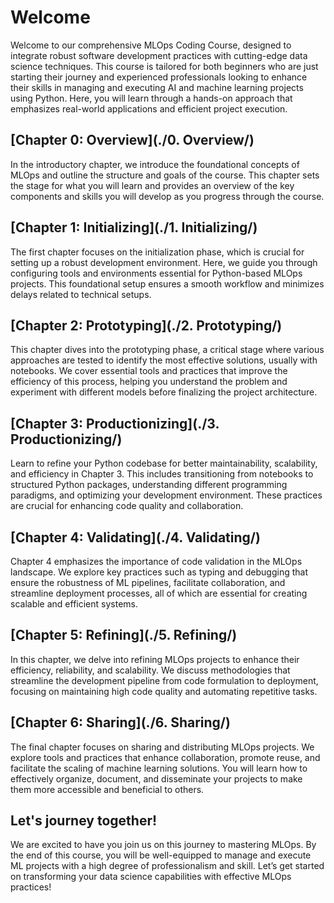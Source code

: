 # Welcome

Welcome to our comprehensive MLOps Coding Course, designed to integrate robust software development practices with cutting-edge data science techniques. This course is tailored for both beginners who are just starting their journey and experienced professionals looking to enhance their skills in managing and executing AI and machine learning projects using Python. Here, you will learn through a hands-on approach that emphasizes real-world applications and efficient project execution.

## [Chapter 0: Overview](./0. Overview/)

In the introductory chapter, we introduce the foundational concepts of MLOps and outline the structure and goals of the course. This chapter sets the stage for what you will learn and provides an overview of the key components and skills you will develop as you progress through the course.

## [Chapter 1: Initializing](./1. Initializing/)

The first chapter focuses on the initialization phase, which is crucial for setting up a robust development environment. Here, we guide you through configuring tools and environments essential for Python-based MLOps projects. This foundational setup ensures a smooth workflow and minimizes delays related to technical setups.

## [Chapter 2: Prototyping](./2. Prototyping/)

This chapter dives into the prototyping phase, a critical stage where various approaches are tested to identify the most effective solutions, usually with notebooks. We cover essential tools and practices that improve the efficiency of this process, helping you understand the problem and experiment with different models before finalizing the project architecture.

## [Chapter 3: Productionizing](./3. Productionizing/)

Learn to refine your Python codebase for better maintainability, scalability, and efficiency in Chapter 3. This includes transitioning from notebooks to structured Python packages, understanding different programming paradigms, and optimizing your development environment. These practices are crucial for enhancing code quality and collaboration.

## [Chapter 4: Validating](./4. Validating/)

Chapter 4 emphasizes the importance of code validation in the MLOps landscape. We explore key practices such as typing and debugging that ensure the robustness of ML pipelines, facilitate collaboration, and streamline deployment processes, all of which are essential for creating scalable and efficient systems.

## [Chapter 5: Refining](./5. Refining/)

In this chapter, we delve into refining MLOps projects to enhance their efficiency, reliability, and scalability. We discuss methodologies that streamline the development pipeline from code formulation to deployment, focusing on maintaining high code quality and automating repetitive tasks.

## [Chapter 6: Sharing](./6. Sharing/)

The final chapter focuses on sharing and distributing MLOps projects. We explore tools and practices that enhance collaboration, promote reuse, and facilitate the scaling of machine learning solutions. You will learn how to effectively organize, document, and disseminate your projects to make them more accessible and beneficial to others.

## Let's journey together!

We are excited to have you join us on this journey to mastering MLOps. By the end of this course, you will be well-equipped to manage and execute ML projects with a high degree of professionalism and skill. Let’s get started on transforming your data science capabilities with effective MLOps practices!